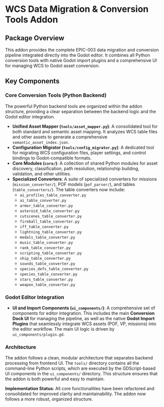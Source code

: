 # WCS Data Migration & Conversion Tools Addon

## Package Overview

This addon provides the complete EPIC-003 data migration and conversion pipeline integrated directly into the Godot editor. It combines all Python conversion tools with native Godot import plugins and a comprehensive UI for managing WCS to Godot asset conversion.

## Key Components

### Core Conversion Tools (Python Backend)

The powerful Python backend tools are organized within the addon structure, providing a clear separation between the backend logic and the Godot editor integration.

- **Unified Asset Mapper (`tools/asset_mapper.py`)**: A consolidated tool for both standard and semantic asset mapping. It analyzes WCS table files and other assets to generate a comprehensive `semantic_asset_index.json`.
- **Configuration Migrator (`tools/config_migrator.py`)**: A dedicated tool for migrating WCS configuration files, player settings, and control bindings to Godot-compatible formats.
- **Core Modules (`core/`)**: A collection of shared Python modules for asset discovery, classification, path resolution, relationship building, validation, and other utilities.
- **Specialized Converters**: A suite of specialized converters for missions (`mission_converter/`), POF models (`pof_parser/`), and tables (`table_converters/`). The table converters now include:
  - `ai_profiles_table_converter.py`
  - `ai_table_converter.py`
  - `armor_table_converter.py`
  - `asteroid_table_converter.py`
  - `cutscenes_table_converter.py`
  - `fireball_table_converter.py`
  - `iff_table_converter.py`
  - `lightning_table_converter.py`
  - `medals_table_converter.py`
  - `music_table_converter.py`
  - `rank_table_converter.py`
  - `scripting_table_converter.py`
  - `ship_table_converter.py`
  - `sounds_table_converter.py`
  - `species_defs_table_converter.py`
  - `species_table_converter.py`
  - `stars_table_converter.py`
  - `weapon_table_converter.py`

### Godot Editor Integration

- **UI and Import Components (`ui_components/`)**: A comprehensive set of components for editor integration. This includes the main **Conversion Dock UI** for managing the pipeline, as well as the native **Godot Import Plugins** that seamlessly integrate WCS assets (POF, VP, missions) into the editor workflow. The main UI logic is driven by `ui_components/plugin.gd`.

### Architecture

The addon follows a clean, modular architecture that separates backend processing from frontend UI. The `tools/` directory contains all the command-line Python scripts, which are executed by the GDScript-based UI components in the `ui_components/` directory. This structure ensures that the addon is both powerful and easy to maintain.

**Implementation Status**: All core functionalities have been refactored and consolidated for improved clarity and maintainability. The addon now follows a more robust, organized structure.
